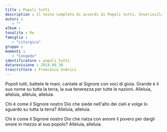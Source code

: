 ```yaml
--- 
title : Popoli tutti
description : Il testo completo di accordi di Popoli tutti. Inseriscila nel tuo canzoniere!
autori : 
   - ""
album : 
tonalita : Re
famiglia : 
   - "Liturgica"
gruppo : 
momenti : 
   - "Congedo"
identificatore : popoli_tutti
datarevisione : 2014_09_30
trascrittore : Francesco Endrici
--- 
```




Popoli tutti, battete le mani,
cantate al Signore con voci di gioia.
Grande è il suo nome su tutta la terra,
la sua tenerezza per tutte le nazioni.
Alleluia,  alleluia,  alleluia,  alleluia. 


Chi è come il Signore nostro Dio
che siede nell'alto dei cieli 
e volge lo sguardo su tutta la terra?
Alleluia, alleluia.


Chi è come il Signore nostro Dio
che rialza con amore il povero 
per dargli onore in mezzo al suo popolo?
Alleluia, alleluia.


